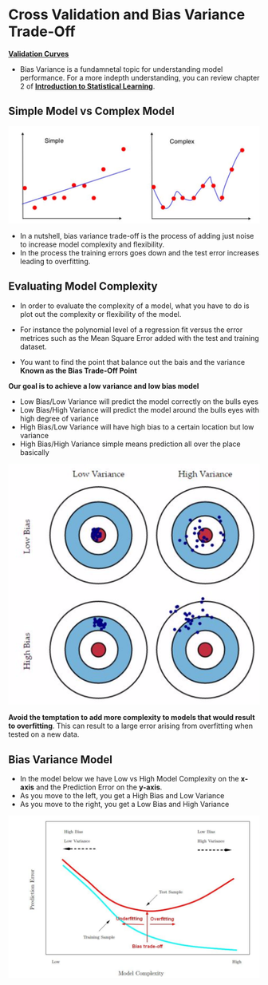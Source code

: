 # Cross Validation and Bias Variance Trade-Off

**[Validation Curves](https://scipy-lectures.org/packages/scikit-learn/auto_examples/plot_bias_variance.html)**

- Bias Variance is a fundamnetal topic for understanding model performance. For a more indepth understanding, you can review chapter 2 of **[Introduction to Statistical Learning](https://blog.princehonest.com/stat-learning/)**.

## Simple Model vs Complex Model
![Simple_model_vs_complex_model](./images/simple_complex_model.png)

- In a nutshell, bias variance trade-off is the process of adding just noise to increase model complexity and flexibility.
- In the process the training errors goes down and the test error increases leading to overfitting. 

## Evaluating Model Complexity
- In order to evaluate the complexity of a model, what you have to do is plot out the complexity or flexibility of the model. 
- For instance the polynomial level of a regression fit versus the error metrices such as the Mean Square Error added with the test and training dataset.

- You want to find the point that balance out the bais and the variance **Known as the Bias Trade-Off Point**

**Our goal is to achieve a low variance and low bias model**
- Low Bias/Low Variance will predict the model correctly on the bulls eyes
- Low Bias/High Variance will predict the model around the bulls eyes with high degree of variance
- High Bias/Low Variance will have high bias to a certain location but low variance
- High Bias/High Variance simple means prediction all over the place basically

![Bias-Variance_Trade-Off](./images/BVTO.png)

**Avoid the temptation to add more complexity to models that would result to overfitting**. This can result to a large error arising from overfitting when tested on a new data.

## Bias Variance Model 
- In the model below we have Low vs High Model Complexity on the **x-axis** and the Prediction Error on the **y-axis**.
- As you move to the left, you get a High Bias and Low Variance 
- As you move to the right, you get a Low Bias and High Variance

![Bias-Variance_Model](./images/Bias_Variance_Model.png)













